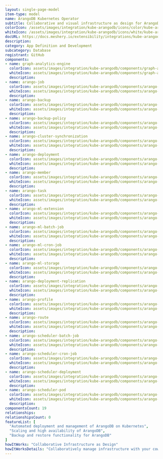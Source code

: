 ```yaml
---
layout: single-page-model
item-type: model
name: ArangoDB Kubernetes Operator
subtitle: Collaborative and visual infrastructure as design for ArangoDB Kubernetes Operator
colorIcon: /assets/images/integration/kube-arangodb/icons/color/kube-arangodb-color.svg
whiteIcon: /assets/images/integration/kube-arangodb/icons/white/kube-arangodb-white.svg
docURL: https://docs.meshery.io/extensibility/integrations/kube-arangodb
description: 
category: App Definition and Development
subcategory: Database
registrant: GitHub
components: 
- name: graph-analytics-engine
  colorIcon: assets/images/integration/kube-arangodb/components/graph-analytics-engine/icons/color/graph-analytics-engine-color.svg
  whiteIcon: assets/images/integration/kube-arangodb/components/graph-analytics-engine/icons/white/graph-analytics-engine-white.svg
  description: 
- name: arango-job
  colorIcon: assets/images/integration/kube-arangodb/components/arango-job/icons/color/arango-job-color.svg
  whiteIcon: assets/images/integration/kube-arangodb/components/arango-job/icons/white/arango-job-white.svg
  description: 
- name: arango-backup
  colorIcon: assets/images/integration/kube-arangodb/components/arango-backup/icons/color/arango-backup-color.svg
  whiteIcon: assets/images/integration/kube-arangodb/components/arango-backup/icons/white/arango-backup-white.svg
  description: 
- name: arango-backup-policy
  colorIcon: assets/images/integration/kube-arangodb/components/arango-backup-policy/icons/color/arango-backup-policy-color.svg
  whiteIcon: assets/images/integration/kube-arangodb/components/arango-backup-policy/icons/white/arango-backup-policy-white.svg
  description: 
- name: arango-cluster-synchronization
  colorIcon: assets/images/integration/kube-arangodb/components/arango-cluster-synchronization/icons/color/arango-cluster-synchronization-color.svg
  whiteIcon: assets/images/integration/kube-arangodb/components/arango-cluster-synchronization/icons/white/arango-cluster-synchronization-white.svg
  description: 
- name: arango-deployment
  colorIcon: assets/images/integration/kube-arangodb/components/arango-deployment/icons/color/arango-deployment-color.svg
  whiteIcon: assets/images/integration/kube-arangodb/components/arango-deployment/icons/white/arango-deployment-white.svg
  description: 
- name: arango-member
  colorIcon: assets/images/integration/kube-arangodb/components/arango-member/icons/color/arango-member-color.svg
  whiteIcon: assets/images/integration/kube-arangodb/components/arango-member/icons/white/arango-member-white.svg
  description: 
- name: arango-task
  colorIcon: assets/images/integration/kube-arangodb/components/arango-task/icons/color/arango-task-color.svg
  whiteIcon: assets/images/integration/kube-arangodb/components/arango-task/icons/white/arango-task-white.svg
  description: 
- name: arango-ml-extension
  colorIcon: assets/images/integration/kube-arangodb/components/arango-ml-extension/icons/color/arango-ml-extension-color.svg
  whiteIcon: assets/images/integration/kube-arangodb/components/arango-ml-extension/icons/white/arango-ml-extension-white.svg
  description: 
- name: arango-ml-batch-job
  colorIcon: assets/images/integration/kube-arangodb/components/arango-ml-batch-job/icons/color/arango-ml-batch-job-color.svg
  whiteIcon: assets/images/integration/kube-arangodb/components/arango-ml-batch-job/icons/white/arango-ml-batch-job-white.svg
  description: 
- name: arango-ml-cron-job
  colorIcon: assets/images/integration/kube-arangodb/components/arango-ml-cron-job/icons/color/arango-ml-cron-job-color.svg
  whiteIcon: assets/images/integration/kube-arangodb/components/arango-ml-cron-job/icons/white/arango-ml-cron-job-white.svg
  description: 
- name: arango-ml-storage
  colorIcon: assets/images/integration/kube-arangodb/components/arango-ml-storage/icons/color/arango-ml-storage-color.svg
  whiteIcon: assets/images/integration/kube-arangodb/components/arango-ml-storage/icons/white/arango-ml-storage-white.svg
  description: 
- name: arango-deployment-replication
  colorIcon: assets/images/integration/kube-arangodb/components/arango-deployment-replication/icons/color/arango-deployment-replication-color.svg
  whiteIcon: assets/images/integration/kube-arangodb/components/arango-deployment-replication/icons/white/arango-deployment-replication-white.svg
  description: 
- name: arango-profile
  colorIcon: assets/images/integration/kube-arangodb/components/arango-profile/icons/color/arango-profile-color.svg
  whiteIcon: assets/images/integration/kube-arangodb/components/arango-profile/icons/white/arango-profile-white.svg
  description: 
- name: arango-route
  colorIcon: assets/images/integration/kube-arangodb/components/arango-route/icons/color/arango-route-color.svg
  whiteIcon: assets/images/integration/kube-arangodb/components/arango-route/icons/white/arango-route-white.svg
  description: 
- name: arango-scheduler-batch-job
  colorIcon: assets/images/integration/kube-arangodb/components/arango-scheduler-batch-job/icons/color/arango-scheduler-batch-job-color.svg
  whiteIcon: assets/images/integration/kube-arangodb/components/arango-scheduler-batch-job/icons/white/arango-scheduler-batch-job-white.svg
  description: 
- name: arango-scheduler-cron-job
  colorIcon: assets/images/integration/kube-arangodb/components/arango-scheduler-cron-job/icons/color/arango-scheduler-cron-job-color.svg
  whiteIcon: assets/images/integration/kube-arangodb/components/arango-scheduler-cron-job/icons/white/arango-scheduler-cron-job-white.svg
  description: 
- name: arango-scheduler-deployment
  colorIcon: assets/images/integration/kube-arangodb/components/arango-scheduler-deployment/icons/color/arango-scheduler-deployment-color.svg
  whiteIcon: assets/images/integration/kube-arangodb/components/arango-scheduler-deployment/icons/white/arango-scheduler-deployment-white.svg
  description: 
- name: arango-scheduler-pod
  colorIcon: assets/images/integration/kube-arangodb/components/arango-scheduler-pod/icons/color/arango-scheduler-pod-color.svg
  whiteIcon: assets/images/integration/kube-arangodb/components/arango-scheduler-pod/icons/white/arango-scheduler-pod-white.svg
  description: 
componentsCount: 19
relationships: 
relationshipsCount: 0
featureList: [
  "Automated deployment and management of ArangoDB on Kubernetes",
  "Scaling and high availability of ArangoDB",
  "Backup and restore functionality for ArangoDB"
]
howItWorks: "Collaborative Infrastructure as Design"
howItWorksDetails: "Collaboratively manage infrastructure with your coworkers synchronously sharing the same designs."
---
```

